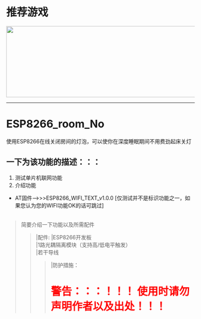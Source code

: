推荐游戏
============

<img src="https://store.steampowered.com/widget/1551360/596609/" frameborder="0" width="646" height="190"></img>

------------------------------------

# ESP8266_room_No
使用ESP8266在线关闭房间的灯泡，可以使你在深度睡眠期间不用费劲起床关灯


一下为该功能的描述：：：
----------------
1. 测试单片机联网功能</br>
2. 介绍功能</br>
* AT固件-->>>ESP8266_WIFI_TEXT_v1.0.0  [仅测试并不是标识功能之一，如果您认为您的WIFI功能OK的话可跳过]
</br></br>


>简要介绍一下功能以及所需配件
>>|配件:
>>|ESP8266开发板</br>
>>|1路光耦隔离模块（支持高/低电平触发）</br>
>>|若干导线</br>
>>>|防护措施：</br>
>>><h1 style="color:red;">警告：：：！！！  使用时请勿声明作者以及出处！！！</h1>

